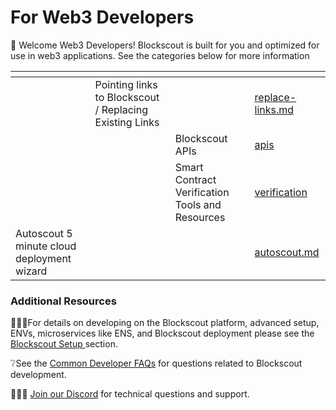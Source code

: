 # For Web3 Developers

👋 Welcome Web3 Developers! Blockscout is built for you and optimized for use in web3 applications. See the categories below for more information

<table data-view="cards"><thead><tr><th></th><th></th><th></th><th data-hidden data-card-target data-type="content-ref"></th></tr></thead><tbody><tr><td></td><td>Pointing links to Blockscout / Replacing Existing Links</td><td></td><td><a href="replace-links.md">replace-links.md</a></td></tr><tr><td></td><td></td><td>Blockscout APIs</td><td><a href="apis/">apis</a></td></tr><tr><td></td><td></td><td>Smart Contract Verification Tools and Resources</td><td><a href="verification/">verification</a></td></tr><tr><td>Autoscout 5 minute cloud deployment wizard</td><td></td><td></td><td><a href="autoscout.md">autoscout.md</a></td></tr></tbody></table>

### Additional Resources

🏃🏻‍♂️For details on developing on the Blockscout platform, advanced setup, ENVs, microservices like ENS, and Blockscout deployment please see the [Blockscout Setup ](../setup/information-and-settings/)section.

&#x20;❔See the [Common Developer FAQs](../faqs/developer-faqs.md) for questions related to Blockscout development.

&#x20;🙋🏽‍♀️ [Join our Discord](https://discord.gg/blockscout) for technical questions and support.

